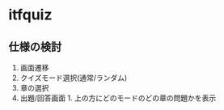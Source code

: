 # itfquiz

## 仕様の検討
1. 画面遷移
  1. クイズモード選択(通常/ランダム)
  2. 章の選択
  3. 出題/回答画面
    1. 上の方にどのモードのどの章の問題かを表示